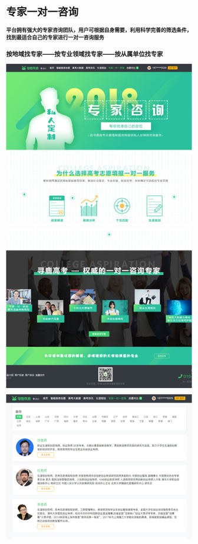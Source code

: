 # 专家一对一咨询

#### 平台拥有强大的专家咨询团队，用户可根据自身需要，利用科学完善的筛选条件，找到最适合自己的专家进行一对一咨询服务

### 按地域找专家——按专业领域找专家——按从属单位找专家

![](.gitbook/assets/assets-2f-ldiihpc_r_pao3whq1t-2f-ldk70yastxadpumfwjc-2f-ldk74rdnq31jowfajjh-2f001_01.jpg)

![](.gitbook/assets/assets-2f-ldiihpc_r_pao3whq1t-2f-ldk70yastxadpumfwjc-2f-ldk7jhqbtxerqotrchd-2f001_02.jpg)

![](.gitbook/assets/assets2fldiihpcrpao3whq1t2fldk7pe6lvle2tzloipu2fldk7tconkin7vpaw2r2ftim-jie-tu-20180530162106.jpg)

